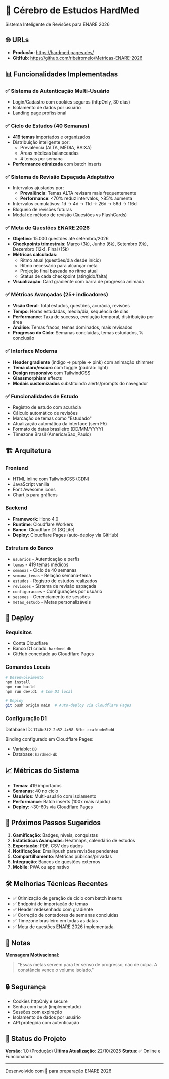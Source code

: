 # 🧠 Cérebro de Estudos HardMed

Sistema Inteligente de Revisões para ENARE 2026

## 🌐 URLs

- **Produção**: https://hardmed.pages.dev/
- **GitHub**: https://github.com/ribeiromelo/Metricas-ENARE-2026

## 📊 Funcionalidades Implementadas

### ✅ Sistema de Autenticação Multi-Usuário
- Login/Cadastro com cookies seguros (httpOnly, 30 dias)
- Isolamento de dados por usuário
- Landing page profissional

### ✅ Ciclo de Estudos (40 Semanas)
- **419 temas** importados e organizados
- Distribuição inteligente por:
  - Prevalência (ALTA, MÉDIA, BAIXA)
  - Áreas médicas balanceadas
  - 4 temas por semana
- **Performance otimizada** com batch inserts

### ✅ Sistema de Revisão Espaçada Adaptativo
- Intervalos ajustados por:
  - **Prevalência**: Temas ALTA revisam mais frequentemente
  - **Performance**: <70% reduz intervalos, >85% aumenta
- Intervalos cumulativos: 1d → 4d → 11d → 26d → 56d → 116d
- Bloqueio de revisões futuras
- Modal de método de revisão (Questões vs FlashCards)

### ✅ Meta de Questões ENARE 2026
- **Objetivo**: 15.000 questões até setembro/2026
- **Checkpoints trimestrais**: Março (3k), Junho (6k), Setembro (9k), Dezembro (12k), Final (15k)
- **Métricas calculadas**:
  - Ritmo atual (questões/dia desde início)
  - Ritmo necessário para alcançar meta
  - Projeção final baseada no ritmo atual
  - Status de cada checkpoint (atingido/falta)
- **Visualização**: Card gradiente com barra de progresso animada

### ✅ Métricas Avançadas (25+ indicadores)
- **Visão Geral**: Total estudos, questões, acurácia, revisões
- **Tempo**: Horas estudadas, média/dia, sequência de dias
- **Performance**: Taxa de sucesso, evolução temporal, distribuição por área
- **Análise**: Temas fracos, temas dominados, mais revisados
- **Progresso do Ciclo**: Semanas concluídas, temas estudados, % conclusão

### ✅ Interface Moderna
- **Header gradiente** (indigo → purple → pink) com animação shimmer
- **Tema claro/escuro** com toggle (padrão: light)
- **Design responsivo** com TailwindCSS
- **Glassmorphism** effects
- **Modais customizados** substituindo alerts/prompts do navegador

### ✅ Funcionalidades de Estudo
- Registro de estudo com acurácia
- Cálculo automático de revisões
- Marcação de temas como "Estudado"
- Atualização automática da interface (sem F5)
- Formato de datas brasileiro (DD/MM/YYYY)
- Timezone Brasil (America/Sao_Paulo)

## 🏗️ Arquitetura

### **Frontend**
- HTML inline com TailwindCSS (CDN)
- JavaScript vanilla
- Font Awesome icons
- Chart.js para gráficos

### **Backend**
- **Framework**: Hono 4.0
- **Runtime**: Cloudflare Workers
- **Banco**: Cloudflare D1 (SQLite)
- **Deploy**: Cloudflare Pages (auto-deploy via GitHub)

### **Estrutura do Banco**
- `usuarios` - Autenticação e perfis
- `temas` - 419 temas médicos
- `semanas` - Ciclo de 40 semanas
- `semana_temas` - Relação semana-tema
- `estudos` - Registro de estudos realizados
- `revisoes` - Sistema de revisão espaçada
- `configuracoes` - Configurações por usuário
- `sessoes` - Gerenciamento de sessões
- `metas_estudo` - Metas personalizáveis

## 🚀 Deploy

### **Requisitos**
- Conta Cloudflare
- Banco D1 criado: `hardmed-db`
- GitHub conectado ao Cloudflare Pages

### **Comandos Locais**
```bash
# Desenvolvimento
npm install
npm run build
npm run dev:d1  # Com D1 local

# Deploy
git push origin main  # Auto-deploy via Cloudflare Pages
```

### **Configuração D1**
Database ID: `1740c3f2-2b52-4c98-8fbc-ccafdbde0bdd`

Binding configurado em Cloudflare Pages:
- Variable: `DB`
- Database: `hardmed-db`

## 📈 Métricas do Sistema

- **Temas**: 419 importados
- **Semanas**: 40 no ciclo
- **Usuários**: Multi-usuário com isolamento
- **Performance**: Batch inserts (100x mais rápido)
- **Deploy**: ~30-60s via Cloudflare Pages

## 🎯 Próximos Passos Sugeridos

1. **Gamificação**: Badges, níveis, conquistas
2. **Estatísticas Avançadas**: Heatmaps, calendário de estudos
3. **Exportação**: PDF, CSV dos dados
4. **Notificações**: Email/push para revisões pendentes
5. **Compartilhamento**: Métricas públicas/privadas
6. **Integração**: Bancos de questões externos
7. **Mobile**: PWA ou app nativo

## 🛠️ Melhorias Técnicas Recentes

- ✅ Otimização de geração de ciclo com batch inserts
- ✅ Endpoint de importação de temas
- ✅ Header redesenhado com gradiente
- ✅ Correção de contadores de semanas concluídas
- ✅ Timezone brasileiro em todas as datas
- ✅ Meta de questões ENARE 2026 implementada

## 📝 Notas

**Mensagem Motivacional**: 
> "Essas metas servem para ter senso de progresso, não de culpa. A constância vence o volume isolado."

## 🔒 Segurança

- Cookies httpOnly e secure
- Senha com hash (implementado)
- Sessões com expiração
- Isolamento de dados por usuário
- API protegida com autenticação

## 📅 Status do Projeto

**Versão**: 1.0 (Produção)
**Última Atualização**: 22/10/2025
**Status**: ✅ Online e Funcionando

---

Desenvolvido com 💙 para preparação ENARE 2026
